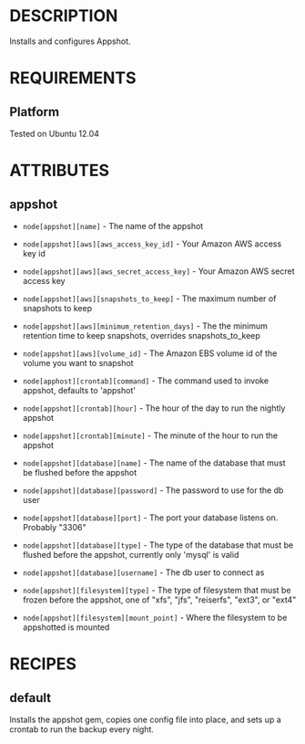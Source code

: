 DESCRIPTION
===========

Installs and configures Appshot.

REQUIREMENTS
============

Platform
--------

Tested on Ubuntu 12.04

ATTRIBUTES
==========

appshot
-------

* `node[appshot][name]`                        - The name of the appshot

* `node[appshot][aws][aws_access_key_id]`      - Your Amazon AWS access key id
* `node[appshot][aws][aws_secret_access_key]`  - Your Amazon AWS secret access key
* `node[appshot][aws][snapshots_to_keep]`      - The maximum number of snapshots to keep
* `node[appshot][aws][minimum_retention_days]` - The the minimum retention time to keep snapshots,
                                                 overrides snapshots_to_keep
* `node[appshot][aws][volume_id]`              - The Amazon EBS volume id of the volume you want to snapshot

* `node[apphost][crontab][command]`            - The command used to invoke appshot, defaults to 'appshot'
* `node[appshot][crontab][hour]`               - The hour of the day to run the nightly appshot
* `node[appshot][crontab][minute]`             - The minute of the hour to run the appshot

* `node[appshot][database][name]`              - The name of the database that must be flushed before the appshot
* `node[appshot][database][password]`          - The password to use for the db user
* `node[appshot][database][port]`              - The port your database listens on. Probably "3306"
* `node[appshot][database][type]`              - The type of the database that must be flushed before the appshot,
                                                 currently only 'mysql' is valid
* `node[appshot][database][username]`          - The db user to connect as

* `node[appshot][filesystem][type]`            - The type of filesystem that must be frozen before the appshot,
                                                 one of "xfs", "jfs", "reiserfs", "ext3", or "ext4"
* `node[appshot][filesystem][mount_point]`     - Where the filesystem to be appshotted is mounted

RECIPES
=======

default
-------

Installs the appshot gem, copies one config file into place, and sets up a crontab to run the backup every night.

